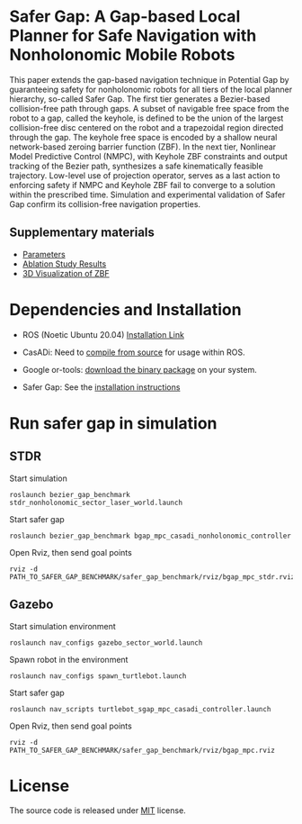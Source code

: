 # Safer Gap: A Gap-based Local Planner for Safe Navigation with Nonholonomic Mobile Robots
This paper extends the gap-based navigation technique in Potential Gap by guaranteeing safety for nonholonomic robots for all tiers of the local planner hierarchy, so-called Safer Gap. The first tier generates a Bezier-based collision-free path through gaps. A subset of navigable free space from the robot to a gap, called the keyhole, is defined to be the union of the largest collision-free disc centered on the robot and a trapezoidal region directed through the gap. The keyhole free space is encoded by a shallow neural network-based zeroing barrier function (ZBF). In the next tier, Nonlinear Model Predictive Control (NMPC), with Keyhole ZBF constraints and output tracking of the Bezier path, synthesizes a safe kinematically feasible trajectory. Low-level use of projection operator, serves as a last action to enforcing safety if NMPC and Keyhole ZBF fail to converge to a solution within the prescribed time. Simulation and experimental validation of Safer Gap confirm its collision-free navigation properties.

<!--[[**Demo Video**]](https://youtu.be/hOzgUqUTOxY), [[**Arxiv Preprint**]]()-->

<!-- <img src="https://github.com/ivaROS/PotentialGap/blob/main/assets/coverImg.png" width = 55% height = 55%/> -->

## Supplementary materials

- [Parameters](https://github.com/ivaROS/SaferGap/blob/master/SuppMat/parameters.md)
- [Ablation Study Results](https://github.com/ivaROS/SaferGap/blob/master/SuppMat/assets/ablation_study_results.pdf)
- [3D Visualization of ZBF](https://github.com/ivaROS/SaferGap/blob/master/SuppMat/ZBF_3D_visual.md)

# Dependencies and Installation

- ROS (Noetic Ubuntu 20.04) [Installation Link](http://wiki.ros.org/noetic/Installation/Ubuntu)

- CasADi: Need to [compile from source](https://github.com/casadi/casadi/wiki/InstallationLinux) for usage within ROS.

- Google or-tools: [download the binary package](https://developers.google.com/optimization/install/cpp) on your system.

- Safer Gap: See the [installation instructions](https://github.com/ivaROS/SaferGap/blob/master/installation_guide.md)

# Run safer gap in simulation

## STDR

Start simulation
```
roslaunch bezier_gap_benchmark stdr_nonholonomic_sector_laser_world.launch
```

Start safer gap
```
roslaunch bezier_gap_benchmark bgap_mpc_casadi_nonholonomic_controller
```

Open Rviz, then send goal points
```
rviz -d PATH_TO_SAFER_GAP_BENCHMARK/safer_gap_benchmark/rviz/bgap_mpc_stdr.rviz
```

## Gazebo

Start simulation environment
```
roslaunch nav_configs gazebo_sector_world.launch
```

Spawn robot in the environment
```
roslaunch nav_configs spawn_turtlebot.launch
```

Start safer gap
```
roslaunch nav_scripts turtlebot_sgap_mpc_casadi_controller.launch
```

Open Rviz, then send goal points
```
rviz -d PATH_TO_SAFER_GAP_BENCHMARK/safer_gap_benchmark/rviz/bgap_mpc.rviz
```

# License
The source code is released under [MIT](https://opensource.org/licenses/MIT) license. 


